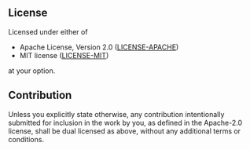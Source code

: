 ## License

Licensed under either of

 * Apache License, Version 2.0
   ([LICENSE-APACHE](http://www.apache.org/licenses/LICENSE-2.0))
 * MIT license
   ([LICENSE-MIT](http://opensource.org/licenses/MIT))

at your option.

## Contribution

Unless you explicitly state otherwise, any contribution intentionally submitted
for inclusion in the work by you, as defined in the Apache-2.0 license, shall be
dual licensed as above, without any additional terms or conditions.
